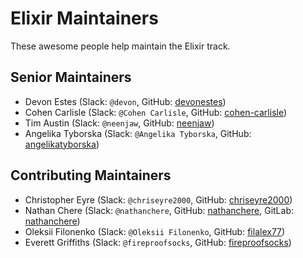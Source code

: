 # Elixir Maintainers

These awesome people help maintain the Elixir track.

## Senior Maintainers

- Devon Estes (Slack: `@devon`, GitHub: [devonestes](https://github.com/devonestes))
- Cohen Carlisle (Slack: `@Cohen Carlisle`, GitHub: [cohen-carlisle](https://github.com/cohen-carlisle))
- Tim Austin (Slack: `@neenjaw`, GitHub: [neenjaw](https://github.com/neenjaw))
- Angelika Tyborska (Slack: `@Angelika Tyborska`, GitHub: [angelikatyborska](https://github.com/angelikatyborska/))

## Contributing Maintainers

- Christopher Eyre (Slack: `@chriseyre2000`, GitHub: [chriseyre2000](https://github.com/chriseyre2000))
- Nathan Chere (Slack: `@nathanchere`, GitHub: [nathanchere](https://github.com/nathanchere), GitLab: [nathanchere](https://gitlab.com/nathanchere))
- Oleksii Filonenko (Slack: `@Oleksii Filonenko`, GitHub: [filalex77](https://github.com/filalex77))
- Everett Griffiths (Slack: `@fireproofsocks`, GitHub: [fireproofsocks](https://github.com/fireproofsocks/))
